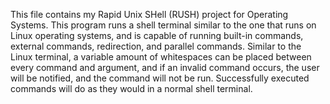 This file contains my Rapid Unix SHell (RUSH) project for Operating Systems. This program runs a shell terminal similar 
to the one that runs on Linux operating systems, and is capable of running built-in commands, external commands,
redirection, and parallel commands. Similar to the Linux terminal, a variable amount of whitespaces can be placed
between every command and argument, and if an invalid command occurs, the user will be notified, and the command
will not be run. Successfully executed commands will do as they would in a normal shell terminal.
